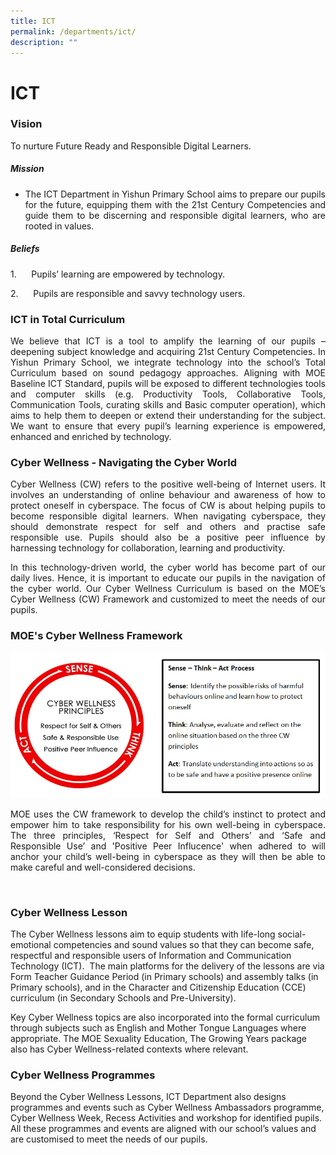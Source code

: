 ```yaml
---
title: ICT
permalink: /departments/ict/
description: ""
---
```

# ICT

### Vision

To nurture Future Ready and Responsible Digital Learners.

##### **Mission**

*   <p style="text-align: justify;">The ICT Department in Yishun Primary School aims to prepare our pupils for the future, equipping them with the 21st Century Competencies and guide them to be discerning and responsible digital learners, who are rooted in values. </p>

##### **Beliefs**

1.      Pupils’ learning are empowered by technology.

2.      Pupils are responsible and savvy technology users. 


### ICT in Total Curriculum 

<p style="text-align: justify;">We believe that ICT is a tool to amplify the learning of our pupils – deepening subject knowledge and acquiring 21st Century Competencies. In Yishun Primary School, we integrate technology into the school’s Total Curriculum based on sound pedagogy approaches. Aligning with MOE Baseline ICT Standard, pupils will be exposed to different technologies tools and computer skills (e.g. Productivity Tools, Collaborative Tools, Communication Tools, curating skills and Basic computer operation), which aims to help them to deepen or extend their understanding for the subject. We want to ensure that every pupil’s learning experience is empowered, enhanced and enriched by technology. </p>

  

### **Cyber Wellness - Navigating the Cyber World**  

<p style="text-align: justify;">Cyber Wellness (CW) refers to the positive well-being of Internet users. It involves an understanding of online behaviour and awareness of how to protect oneself in cyberspace. The focus of CW is about helping pupils to become responsible digital learners. When navigating cyberspace, they should demonstrate respect for self and others and practise safe responsible use. Pupils should also be a positive peer influence by harnessing technology for collaboration, learning and productivity.</p>

<p style="text-align: justify;">In this technology-driven world, the cyber world has become part of our daily lives. Hence, it is important to educate our pupils in the navigation of the cyber world. Our Cyber Wellness Curriculum is based on the MOE’s Cyber Wellness (CW) Framework and customized to meet the needs of our pupils. </p>

### MOE's Cyber Wellness Framework

![](/images/Departments/ICT/CW_framework.jpg)


<p style="text-align: justify;">MOE uses the CW framework to develop the child’s instinct to protect and empower him to take responsibility for his own well-being in cyberspace. The three principles, ‘Respect for Self and Others’ and ‘Safe and Responsible Use’ and 'Positive Peer Influcence' when adhered to will anchor your child’s well-being in cyberspace as they will then be able to make careful and well-considered decisions. </p>  

### Cyber Wellness Lesson

The Cyber Wellness lessons aim to equip students with life-long social-emotional competencies and sound values so that they can become safe, respectful and responsible users of Information and Communication Technology (ICT).  The main platforms for the delivery of the lessons are via Form Teacher Guidance Period (in Primary schools) and assembly talks (in Primary schools), and in the Character and Citizenship Education (CCE) curriculum (in Secondary Schools and Pre-University). 

  

Key Cyber Wellness topics are also incorporated into the formal curriculum through subjects such as English and Mother Tongue Languages where appropriate. The MOE Sexuality Education, The Growing Years package also has Cyber Wellness-related contexts where relevant.  

### Cyber Wellness Programmes

Beyond the Cyber Wellness Lessons, ICT Department also designs programmes and events such as Cyber Wellness Ambassadors programme, Cyber Wellness Week, Recess Activities and workshop for identified pupils. All these programmes and events are aligned with our school’s values and are customised to meet the needs of our pupils.